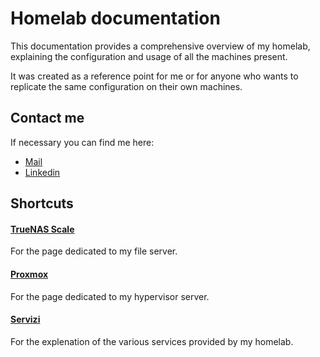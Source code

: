 # Homelab documentation

This documentation provides a comprehensive overview of my homelab, explaining the configuration and usage of all the machines present.

It was created as a reference point for me or for anyone who wants to replicate the same configuration on their own machines.

## Contact me

If necessary you can find me here:

- [Mail](mailto:alessio.cucinotta@ale.ac)
- [Linkedin](https://www.linkedin.com/in/alessio-cucinotta-cms)

## Shortcuts

#### [TrueNAS Scale](truenas/nas-intro.md)

For the page dedicated to my file server.

#### [Proxmox](proxmox/prox-intro.md)

For the page dedicated to my hypervisor server.

#### [Servizi](services/nextcloud.md)

For the explenation of the various services provided by my homelab.
